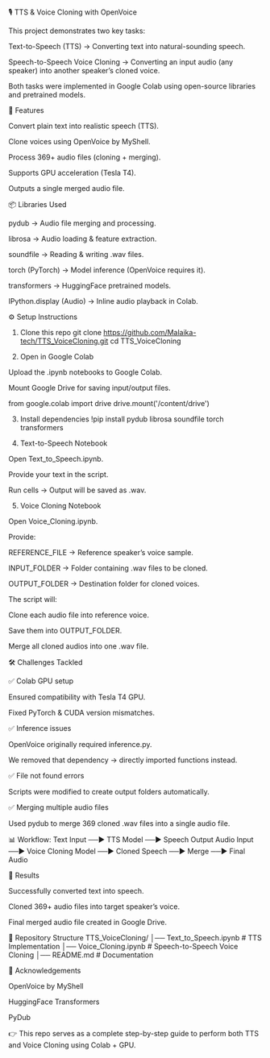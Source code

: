 🎙️ TTS & Voice Cloning with OpenVoice

This project demonstrates two key tasks:

Text-to-Speech (TTS) → Converting text into natural-sounding speech.

Speech-to-Speech Voice Cloning → Converting an input audio (any speaker) into another speaker’s cloned voice.

Both tasks were implemented in Google Colab using open-source libraries and pretrained models.

🚀 Features

Convert plain text into realistic speech (TTS).

Clone voices using OpenVoice by MyShell.

Process 369+ audio files (cloning + merging).

Supports GPU acceleration (Tesla T4).

Outputs a single merged audio file.

📦 Libraries Used

pydub → Audio file merging and processing.

librosa → Audio loading & feature extraction.

soundfile → Reading & writing .wav files.

torch (PyTorch) → Model inference (OpenVoice requires it).

transformers → HuggingFace pretrained models.

IPython.display (Audio) → Inline audio playback in Colab.

⚙️ Setup Instructions
1. Clone this repo
git clone https://github.com/Malaika-tech/TTS_VoiceCloning.git
cd TTS_VoiceCloning

2. Open in Google Colab

Upload the .ipynb notebooks to Google Colab.

Mount Google Drive for saving input/output files.

from google.colab import drive
drive.mount('/content/drive')

3. Install dependencies
!pip install pydub librosa soundfile torch transformers

4. Text-to-Speech Notebook

Open Text_to_Speech.ipynb.

Provide your text in the script.

Run cells → Output will be saved as .wav.

5. Voice Cloning Notebook

Open Voice_Cloning.ipynb.

Provide:

REFERENCE_FILE → Reference speaker’s voice sample.

INPUT_FOLDER → Folder containing .wav files to be cloned.

OUTPUT_FOLDER → Destination folder for cloned voices.

The script will:

Clone each audio file into reference voice.

Save them into OUTPUT_FOLDER.

Merge all cloned audios into one .wav file.

🛠️ Challenges Tackled

✅ Colab GPU setup

Ensured compatibility with Tesla T4 GPU.

Fixed PyTorch & CUDA version mismatches.

✅ Inference issues

OpenVoice originally required inference.py.

We removed that dependency → directly imported functions instead.

✅ File not found errors

Scripts were modified to create output folders automatically.

✅ Merging multiple audio files

Used pydub to merge 369 cloned .wav files into a single audio file.

📊 Workflow:
Text Input  ──► TTS Model ──► Speech Output
Audio Input ──► Voice Cloning Model ──► Cloned Speech ──► Merge ──► Final Audio

🎯 Results

Successfully converted text into speech.

Cloned 369+ audio files into target speaker’s voice.

Final merged audio file created in Google Drive.

📌 Repository Structure
TTS_VoiceCloning/
│── Text_to_Speech.ipynb    # TTS Implementation
│── Voice_Cloning.ipynb     # Speech-to-Speech Voice Cloning
│── README.md               # Documentation

🙌 Acknowledgements

OpenVoice by MyShell

HuggingFace Transformers

PyDub

👉 This repo serves as a complete step-by-step guide to perform both TTS and Voice Cloning using Colab + GPU.
